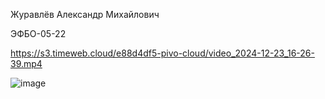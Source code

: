 Журавлёв Александр Михайлович

ЭФБО-05-22

https://s3.timeweb.cloud/e88d4df5-pivo-cloud/video_2024-12-23_16-26-39.mp4

![image](https://github.com/user-attachments/assets/c96cecb8-1e98-4c07-a292-579d1755ee45)
